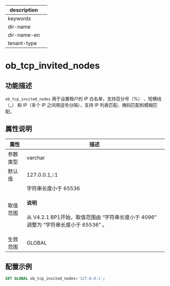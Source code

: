 |description||
|---|---|
|keywords||
|dir-name||
|dir-name-en||
|tenant-type||

# ob_tcp_invited_nodes

## 功能描述

`ob_tcp_invited_nodes` 用于设置租户的 IP 白名单，支持百分号（%） 、短横线（_） 和 IP（多个 IP 之间用逗号分隔），支持 IP 列表匹配、掩码匹配和模糊匹配。

## 属性说明

| **属性** |    **描述**     |
|--------|---------------|
| 参数类型   | varchar       |
| 默认值    | 127.0.0.1,::1 |
| 取值范围   | 字符串长度小于 65536 <main id="notice" type='explain'><h4>说明</h4><p>从 V4.2.1 BP1开始，取值范围由 “字符串长度小于 4096” 调整为 “字符串长度小于 65536” 。</p></main> |
| 生效范围   | GLOBAL        |

## 配置示例

```sql
SET GLOBAL ob_tcp_invited_nodes='127.0.0.1';
```
